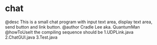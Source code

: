 # chat
@desc This is a small chat program with input text area, display text area, send button and link button.
@author Cradle Lee aka. QuantumMan
@howToUseIt the compiling sequence should be 
  1.UDPLink.java
  2.ChatGUI.java
  3.Test.java
